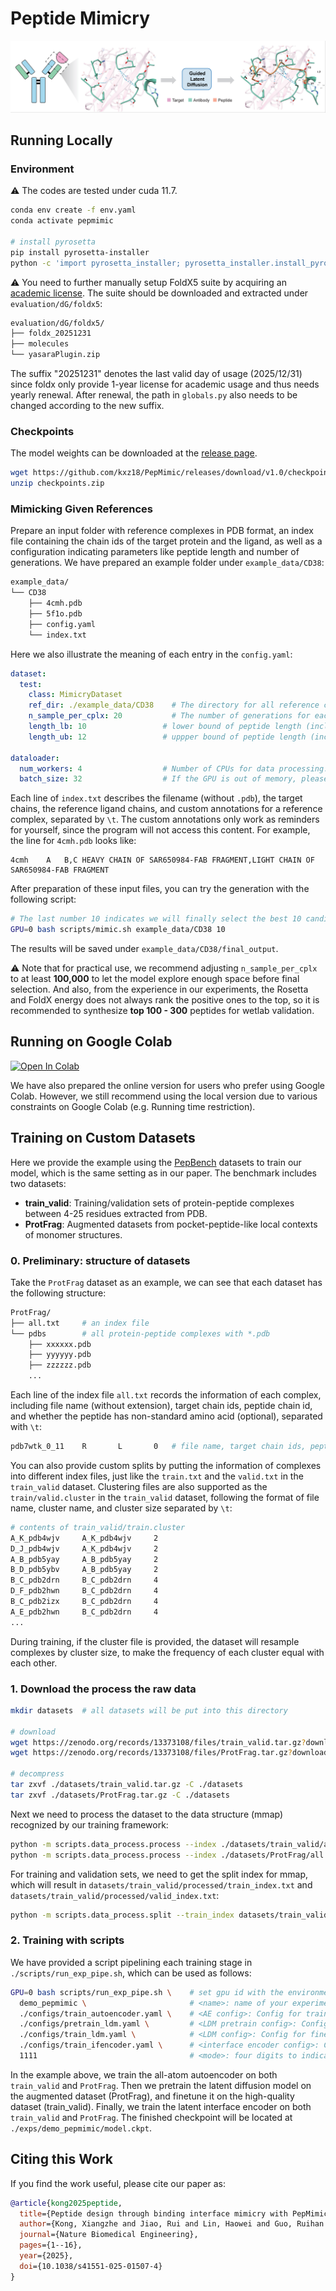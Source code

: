 # Peptide Mimicry

![cover](./assets/cover.png)

## Running Locally

### Environment

:warning: The codes are tested under cuda 11.7.

```bash
conda env create -f env.yaml
conda activate pepmimic

# install pyrosetta
pip install pyrosetta-installer
python -c 'import pyrosetta_installer; pyrosetta_installer.install_pyrosetta()'
```

:warning: You need to further manually setup FoldX5 suite by acquiring an [academic license](https://foldxsuite.crg.eu/academic-license-info). The suite should be downloaded and extracted under `evaluation/dG/foldx5`:

```bash
evaluation/dG/foldx5/
├── foldx_20251231
├── molecules
└── yasaraPlugin.zip
```

The suffix "20251231" denotes the last valid day of usage (2025/12/31) since foldx only provide 1-year license for academic usage and thus needs yearly renewal. After renewal, the path in `globals.py` also needs to be changed according to the new suffix.

### Checkpoints

The model weights can be downloaded at the [release page](https://github.com/kxz18/PepMimic/releases/download/v1.0/checkpoints.zip).

```bash
wget https://github.com/kxz18/PepMimic/releases/download/v1.0/checkpoints.zip
unzip checkpoints.zip
```

### Mimicking Given References

Prepare an input folder with reference complexes in PDB format, an index file containing the chain ids of the target protein and the ligand, as well as a configuration indicating parameters like peptide length and number of generations. We have prepared an example folder under `example_data/CD38`:

```bash
example_data/
└── CD38
    ├── 4cmh.pdb
    ├── 5f1o.pdb
    ├── config.yaml
    └── index.txt
```

Here we also illustrate the meaning of each entry in the `config.yaml`:

```yaml
dataset:
  test:
    class: MimicryDataset
    ref_dir: ./example_data/CD38    # The directory for all reference complexes, which should be a relative path rooted at the project folder, or a absolute path
    n_sample_per_cplx: 20           # The number of generations for each reference complex. This is just a toy example for a quick tour. For practical usage, we recommend generating a total of above 100,000 candidates before ranking to select the top-scoring one for wetlab tests. For example, here we have two reference complexes, thus we should set n_sample_per_cplx to at least 50,000, so that the total generations will be above 100,000.
    length_lb: 10                 # lower bound of peptide length (inclusive)
    length_ub: 12                 # uppper bound of peptide length (inclusive)

dataloader:
  num_workers: 4                  # Number of CPUs for data processing. Usually 4 is enough.
  batch_size: 32                  # If the GPU is out of memory, please try to reduce the batch size
```

Each line of `index.txt` describes the filename (without `.pdb`), the target chains, the reference ligand chains, and custom annotations for a reference complex, separated by `\t`. The custom annotations only work as reminders for yourself, since the program will not access this content. For example, the line for `4cmh.pdb` looks like:

```
4cmh	A	B,C	HEAVY CHAIN OF SAR650984-FAB FRAGMENT,LIGHT CHAIN OF SAR650984-FAB FRAGMENT
```

After preparation of these input files, you can try the generation with the following script:

```bash
# The last number 10 indicates we will finally select the best 10 candidates as the output
GPU=0 bash scripts/mimic.sh example_data/CD38 10
```

The results will be saved under `example_data/CD38/final_output`.

:warning: Note that for practical use, we recommend adjusting `n_sample_per_cplx` to at least **100,000** to let the model explore enough space before final selection. And also, from the experience in our experiments, the Rosetta and FoldX energy does not always rank the positive ones to the top, so it is recommended to synthesize **top 100 - 300** peptides for wetlab validation.


## Running on Google Colab
<a href="https://colab.research.google.com/drive/1ji_52YZjaqZnsGbvKD9hqjFOHa2Q1CV-?usp=sharing">
  <img src="https://colab.research.google.com/assets/colab-badge.svg" alt="Open In Colab"/>
</a> <br />

We have also prepared the online version for users who prefer using Google Colab. However, we still recommend using the local version due to various constraints on Google Colab (e.g. Running time restriction).


## Training on Custom Datasets

Here we provide the example using the [PepBench](https://zenodo.org/records/13373108) datasets to train our model, which is the same setting as in our paper. The benchmark includes two datasets:
- **train_valid**: Training/validation sets of protein-peptide complexes between 4-25 residues extracted from PDB.
- **ProtFrag**: Augmented datasets from pocket-peptide-like local contexts of monomer structures.

### 0. Preliminary: structure of datasets

Take the `ProtFrag` dataset as an example, we can see that each dataset has the following structure:

```bash
ProtFrag/
├── all.txt     # an index file
└── pdbs        # all protein-peptide complexes with *.pdb
    ├── xxxxxx.pdb
    ├── yyyyyy.pdb
    ├── zzzzzz.pdb
    ...
```

Each line of the index file `all.txt` records the information of each complex, including file name (without extension), target chain ids, peptide chain id, and whether the peptide has non-standard amino acid (optional), separated with `\t`:

```bash
pdb7wtk_0_11    R       L       0   # file name, target chain ids, peptide chain id, has non-standard amino acid, separated by \t. Our data processing does not read the last column, so it can be dropped when you are composing your own all.txt.
```

You can also provide custom splits by putting the information of complexes into different index files, just like the `train.txt` and the `valid.txt` in the `train_valid` dataset. Clustering files are also supported as the `train/valid.cluster` in the `train_valid` dataset, following the format of file name, cluster name, and cluster size separated by `\t`:

```bash
# contents of train_valid/train.cluster
A_K_pdb4wjv     A_K_pdb4wjv     2
D_J_pdb4wjv     A_K_pdb4wjv     2
A_B_pdb5yay     A_B_pdb5yay     2
B_D_pdb5ybv     A_B_pdb5yay     2
B_C_pdb2drn     B_C_pdb2drn     4
D_F_pdb2hwn     B_C_pdb2drn     4
B_C_pdb2izx     B_C_pdb2drn     4
A_E_pdb2hwn     B_C_pdb2drn     4
...
```

During training, if the cluster file is provided, the dataset will resample complexes by cluster size, to make the frequency of each cluster equal with each other.

### 1. Download the process the raw data

```bash
mkdir datasets  # all datasets will be put into this directory

# download
wget https://zenodo.org/records/13373108/files/train_valid.tar.gz?download=1 -O ./datasets/train_valid.tar.gz   # training/validation
wget https://zenodo.org/records/13373108/files/ProtFrag.tar.gz?download=1 -O ./datasets/ProtFrag.tar.gz     # augmentation dataset

# decompress
tar zxvf ./datasets/train_valid.tar.gz -C ./datasets
tar zxvf ./datasets/ProtFrag.tar.gz -C ./datasets
```

Next we need to process the dataset to the data structure (mmap) recognized by our training framework:

```bash
python -m scripts.data_process.process --index ./datasets/train_valid/all.txt  --out_dir ./datasets/train_valid/processed  # train/validation set
python -m scripts.data_process.process --index ./datasets/ProtFrag/all.txt --out_dir ./datasets/ProtFrag/processed # augmentation dataset
```

For training and validation sets, we need to get the split index for mmap, which will result in `datasets/train_valid/processed/train_index.txt` and `datasets/train_valid/processed/valid_index.txt`:

```bash
python -m scripts.data_process.split --train_index datasets/train_valid/train.txt --valid_index datasets/train_valid/valid.txt --processed_dir datasets/train_valid/processed/
```

### 2. Training with scripts

We have provided a script pipelining each training stage in `./scripts/run_exp_pipe.sh`, which can be used as follows:

```bash
GPU=0 bash scripts/run_exp_pipe.sh \    # set gpu id with the environment variable GPU, in our experiment, we use a 24G GPU for training
  demo_pepmimic \                       # <name>: name of your experiment. Results will be saved to ./exps/<name>
  ./configs/train_autoencoder.yaml \    # <AE config>: Config for training the all-atom variational autoencoder
  ./configs/pretrain_ldm.yaml \         # <LDM pretrain config>: Config for pretraining latent diffusion model on augmentation datasets
  ./configs/train_ldm.yaml \            # <LDM config>: Config for finetuing the latent diffusion model on high-quality datasets
  ./configs/train_ifencoder.yaml \      # <interface encoder config>: Config for training the latent interface encoder, which will be used as mimicry guidance
  1111                                  # <mode>: four digits to indicate whether to train AE/pretrain LDM/finetune LDM/train interface encoder. Usually it should be 1111.
```

In the example above, we train the all-atom autoencoder on both `train_valid` and `ProtFrag`. Then we pretrain the latent diffusion model on the augmented dataset (ProtFrag), and finetune it on the high-quality dataset (train_valid). Finally, we train the latent interface encoder on both `train_valid` and `ProtFrag`. The finished checkpoint will be located at `./exps/demo_pepmimic/model.ckpt`.


## Citing this Work

If you find the work useful, please cite our paper as:

```bibtex
@article{kong2025peptide,
  title={Peptide design through binding interface mimicry with PepMimic},
  author={Kong, Xiangzhe and Jiao, Rui and Lin, Haowei and Guo, Ruihan and Huang, Wenbing and Ma, Wei-Ying and Wang, Zihua and Liu, Yang and Ma, Jianzhu},
  journal={Nature Biomedical Engineering},
  pages={1--16},
  year={2025},
  doi={10.1038/s41551-025-01507-4}
}
```